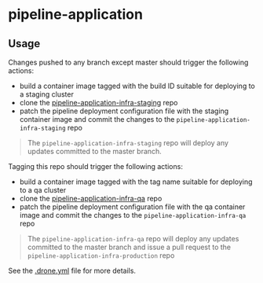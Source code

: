 # pipeline-application

## Usage

Changes pushed to any branch except master should trigger the following actions:

  - build a container image tagged with the build ID suitable for deploying to a staging cluster
  - clone the [pipeline-application-infra-staging](https://github.com/dellintosh/pipeline-application-infra-staging) repo
  - patch the pipeline deployment configuration file with the staging container image and commit the changes to the `pipeline-application-infra-staging` repo

> The `pipeline-application-infra-staging` repo will deploy any updates committed to the master branch.

Tagging this repo should trigger the following actions:

  - build a container image tagged with the tag name suitable for deploying to a qa cluster
  - clone the [pipeline-application-infra-qa](https://github.com/dellintosh/pipeline-application-infra-qa) repo
  - patch the pipeline deployment configuration file with the qa container image and commit the changes to the `pipeline-application-infra-qa` repo

> The `pipeline-application-infra-qa` repo will deploy any updates committed to the master branch and issue a pull request to the `pipeline-application-infra-production` repo

See the [.drone.yml](.drone.yml) file for more details.